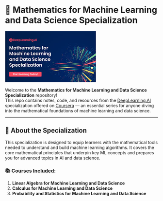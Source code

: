 # 📘 Mathematics for Machine Learning and Data Science Specialization

![Mathematics for Machine Learning](Images/image.jpeg)

Welcome to the **Mathematics for Machine Learning and Data Science Specialization** repository!  
This repo contains notes, code, and resources from the [DeepLearning.AI](https://www.deeplearning.ai/) specialization offered on [Coursera](https://www.coursera.org/specializations/mathematics-machine-learning) — an essential series for anyone diving into the mathematical foundations of machine learning and data science.

---

## 🧠 About the Specialization

This specialization is designed to equip learners with the mathematical tools needed to understand and build machine learning algorithms. It covers the core mathematical principles that underpin key ML concepts and prepares you for advanced topics in AI and data science.

### 📚 Courses Included:
1. **Linear Algebra for Machine Learning and Data Science**  
2. **Calculus for Machine Learning and Data Science**  
3. **Probability and Statistics for Machine Learning and Data Science**

